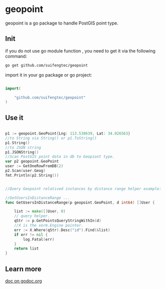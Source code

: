 # geopoint

geopoint is a go package to handle PostGIS point type.

## Init

if you do not use go module function , you need to get it via the following command:

```bash
go get github.com/suifengtec/geopoint

```

import it in your go package or go project:

```go

import(

    "github.com/suifengtec/geopoint"
)

```

## Use it

```go

p1 := geopoint.GeoPoint{Lng: 113.538639, Lat: 34.826563}
//to String via String() or p1.ToString()
p1.String()
//to JSON string
p1.JSONString()
//Scan PostGIS point data in db to Geopiont type.
var p2 geopoint.GeoPoint
user := GetOneRowFromDB(2)
p2.Scan(user.Geog)
fmt.Println(p2.String())


//Query Geopoint relatived instances by distance range helper example:

//GetUsersInDistanceRange ...
func GetUsersInDistanceRange(p geopoint.GeoPoint, d int64) []User {

    list := make([]User, 0)
    // query helper.
    qStr := p.GetPointsQueryStringWithIn(d)
    //X is the xorm.Engine pointer.
    err := X.Where(qStr).Desc("id").Find(&list)
    if err != nil {
        log.Fatal(err)
    }
    return list
}

```

## Learn more

[doc on godoc.org](https://godoc.org/github.com/suifengtec/geopoint)
